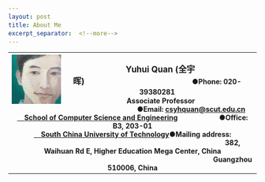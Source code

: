 ```yaml
---
layout: post
title: About Me
excerpt_separator:  <!--more-->
---
```

<table>
<tbody>
<tr>
<th>
<img src="https://github.com/Dofboom/Dofboom.github.io/raw/master/images/2.jpg" alt="" width="100" align="left" /><br />
<span style="font-size: 120%;"><strong> &ensp; Yuhui Quan  (全宇晖)</strong>&emsp;&emsp;&emsp;&emsp;&emsp;&emsp;&emsp;&emsp;&emsp;&emsp;&emsp;&emsp;&emsp;<small>●<strong>Phone:</strong> 020-39380281</small></span><br />
<span style="font-size: 100%;">&ensp; &nbsp;Associate Professor &emsp;&emsp;&emsp;&emsp;&emsp;&emsp;&emsp;&emsp;&emsp;&emsp;&emsp;&emsp;&emsp;&emsp;&emsp;&emsp;&emsp;●<strong>Email</strong>: <a href="mailto:csyhquan@scut.edu.cn">csyhquan@scut.edu.cn</a><a href="http://www2.scut.edu.cn/cs/"><br>&ensp;&nbsp;&nbsp;School of Computer Science and Engineering</a>&emsp;&emsp;&emsp;&emsp;&emsp;&emsp;●<strong>Office</strong>: B3, 203-01</span><br />
<span style="font-size: 100%;"> <a href="https://www.scut.edu.cn">&ensp;&nbsp; South China University of Technology</a>●<strong>Mailing address</strong>:<br /></span>
<span style="font-size: 100%;">&emsp;&emsp;&emsp;&emsp;&emsp;&emsp;&emsp;&emsp;&emsp;&emsp;&emsp;&emsp;&emsp;&emsp;&emsp;&emsp;&emsp;&emsp;&emsp;&emsp;&emsp;&emsp;&emsp;&emsp;&emsp;&emsp;&emsp;&emsp;&emsp;382, Waihuan Rd E, Higher Education Mega Center, China</span>
<span style="font-size: 100%;">&emsp;&emsp;&emsp;&emsp;&emsp;&emsp;&emsp;&emsp;&emsp;&emsp;&emsp;&emsp;&emsp;&emsp;&emsp;&emsp;&emsp;&emsp;&emsp;&emsp;&emsp;&emsp;&emsp;&emsp;&emsp;&emsp;&emsp;&emsp;&emsp;Guangzhou 510006, China</span>
</th>
</tr>
</tbody>
</table>
<!--
<table><tbody><tr><td class="wrap">
<div>
    <img src="https://github.com/Dofboom/Dofboom.github.io/raw/master/images/2.jpg" width="100"/><br />
	<span style="font-size: 120%;"><strong> &ensp; Yuhui Quan</strong> (全宇晖） </span><br />
    <span style="font-size: 100%;">&ensp; &nbsp;Associate Professor <a href="http://www2.scut.edu.cn/cs/"><br>&ensp;&nbsp;&nbsp;School of Computer Science and Engineering</a></span><br />
    <span style="font-size: 100%;"> <a href="https://www.scut.edu.cn">&ensp;&nbsp; South China University of Technology</a><br /></span>
</div>
</td><tr></tbody></table>
-->